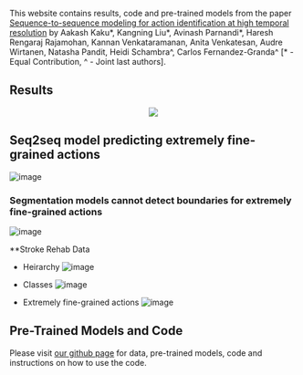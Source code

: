This website contains results, code and pre-trained models from the paper [Sequence-to-sequence modeling for action identification at high temporal resolution](https://arxiv.org/abs/2111.02521) by Aakash Kaku\*, Kangning Liu\*, Avinash Parnandi\*, Haresh Rengaraj Rajamohan, Kannan Venkataramanan, Anita Venkatesan, Audre Wirtanen, Natasha Pandit, Heidi Schambra^, Carlos Fernandez-Granda^ [\* - Equal Contribution, ^ - Joint last authors].

## Results
<p align="center">
  <img src="https://user-images.githubusercontent.com/32464452/144506546-72d62b1f-7ef2-4cc0-8805-9d6d34aa09cb.gif" />
</p>

## Seq2seq model predicting extremely fine-grained actions
![image](https://user-images.githubusercontent.com/32464452/144507087-abf34e2e-c214-47e2-b968-945a3e2a7b99.png)

### Segmentation models cannot detect boundaries for extremely fine-grained actions

![image](https://user-images.githubusercontent.com/32464452/144507259-2d0c39bc-b903-4e01-b4fc-9fa949fe9e2f.png)


**Stroke Rehab Data 
- Heirarchy
![image](https://user-images.githubusercontent.com/32464452/144506815-39ac0b69-939c-4be4-a5cc-57d021f71072.png)

- Classes
![image](https://user-images.githubusercontent.com/32464452/144506691-6eac79de-468e-4b14-abe0-2b2cf6163ff4.png)

- Extremely fine-grained actions
![image](https://user-images.githubusercontent.com/32464452/144506926-1115cf21-138c-4927-8ebe-2f0be9df4f57.png)


## Pre-Trained Models and Code
Please visit [our github page](https://github.com/aakashrkaku/seq2seq_hrar) for data, pre-trained models, code and instructions on how to use the code. 

